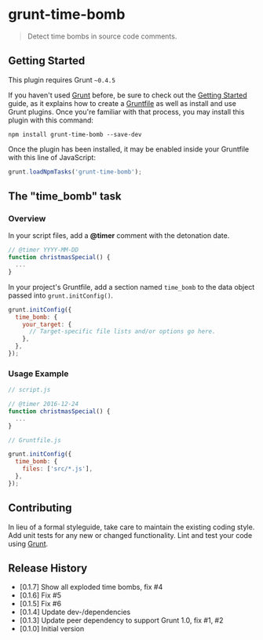 # grunt-time-bomb

> Detect time bombs in source code comments.

## Getting Started
This plugin requires Grunt `~0.4.5`

If you haven't used [Grunt](http://gruntjs.com/) before, be sure to check out the [Getting Started](http://gruntjs.com/getting-started) guide, as it explains how to create a [Gruntfile](http://gruntjs.com/sample-gruntfile) as well as install and use Grunt plugins. Once you're familiar with that process, you may install this plugin with this command:

```shell
npm install grunt-time-bomb --save-dev
```

Once the plugin has been installed, it may be enabled inside your Gruntfile with this line of JavaScript:

```js
grunt.loadNpmTasks('grunt-time-bomb');
```

## The "time_bomb" task

### Overview

In your script files, add a **@timer** comment with the detonation date. 
```js
// @timer YYYY-MM-DD
function christmasSpecial() {
  ...
}
```

In your project's Gruntfile, add a section named `time_bomb` to the data object passed into `grunt.initConfig()`.
```js
grunt.initConfig({
  time_bomb: {
    your_target: {
      // Target-specific file lists and/or options go here.
    },
  },
});
```

### Usage Example

```js
// script.js

// @timer 2016-12-24
function christmasSpecial() {
  ...
}
```

```js
// Gruntfile.js

grunt.initConfig({
  time_bomb: {
    files: ['src/*.js'],
  },
});
```

## Contributing
In lieu of a formal styleguide, take care to maintain the existing coding style. Add unit tests for any new or changed functionality. Lint and test your code using [Grunt](http://gruntjs.com/).

## Release History
* [0.1.7] Show all exploded time bombs, fix #4
* [0.1.6] Fix #5
* [0.1.5] Fix #6
* [0.1.4] Update dev-/dependencies
* [0.1.3] Update peer dependency to support Grunt 1.0, fix #1, #2
* [0.1.0] Initial version
